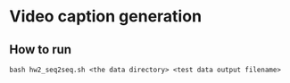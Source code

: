 # Video caption generation


## How to run
	bash hw2_seq2seq.sh <the data directory> <test data output filename>
